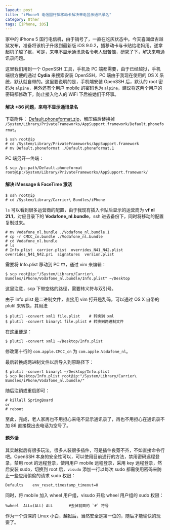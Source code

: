```yaml
---
layout: post
title: "iPhone5 电信国行插移动卡解决来电显示通讯录名"
category: Other
tags: [iPhone, iOS]
---
```


家中的 iPhone 5 国行电信机，由于销号了，一直在吃灰状态中。今天喜闻盘古越狱发布，准备将该机子升级到最新版 iOS 9.0.2，插移动卡与卡贴给老妈用。遂拿起机子越了狱，可是，来电不显示通讯录名令老人很苦恼，研究了下，解决来电通讯录问题。

这里我们用到一个 OpenSSH 工具，手机及 PC 端都需要，由于已经越狱，手机端很方便的通过 **Cydia** 来搜索安装 OpenSSH，PC 端由于我现在使用的 OS X 系统，默认就自带的。这里要说明的是，手机端安装 OpenSSH 后，默认的 root 密码为 `alpine`，另外还有个用户 mobile 的密码也为 `alpine`，建议将这两个用户的密码都修改下，防止接入他人的 WiFi 下后被她们干坏事。

<!-- more -->

#### 解决 +86 问题，来电不显示通讯录名

下载附件： [Default.phoneformat.zip](//cdn.09hd.com/images/2015/10/Default.phoneformat.zip)，解压缩后替换掉 `/System/Library/PrivateFrameworks/AppSupport.framework/Default.phoneformat`。

    $ ssh root@ip
    # cd /System/Library/PrivateFrameworks/AppSupport.framework
    # mv Default.phoneformat ./Default.phoneformat.1

PC 端另开一终端：

    $ scp /pc-path/Default.phoneformat root@ip:/System/Library/PrivateFrameworks/AppSupport.framework/

#### 解决 iMessage & FaceTime 激活

    $ ssh root@ip
    # cd /System/Library/Carrier\ Bundles/iPhone

`ls` 可以看到很多运营商的配置，由于我现有插入卡贴后显示的运营商为 **vf nl 21.1**，对应目录下的 **Vodafone_nl.bundle**，ssh 进去备份下，同时将移动的配置复制过来。

    # mv Vodafone_nl.bundle ./Vodafone_nl.bundle.1
    # cp -r CMCC_cn.bundle ./Vodafone_nl.bundle
    # cd Vodafone_nl.bundle
    # ls
    # Info.plist  carrier.plist  overrides_N41_N42.plist  overrides_N41_N42.pri  signatures  version.plist

需要将 Info.plist 移动到 PC 中，通过 vim 来编辑：

    $ scp root@ip:"/System/Library/Carrier\ Bundles/iPhone/Vodafone_nl.bundle/Info.plist" ~/Desktop

这里注意，scp 下带空格的路径，需要转义符与双引号。

由于 Info.plist 是二进制文件，直接用 vim 打开是乱码，可以通过 OS X 自带的 plutil 来转换，其用法

    $ plutil -convert xml1 file.plist    # 转换到 xml
    $ plutil -convert binary1 file.plist # 转换到两进制文件

在这里便是：

    $ plutil -convert xml1 ~/Desktop/Info.plist

修改第十行的 `com.apple.CMCC_cn` 为 `com.apple.Vodafone_nl`。

最后转换成两进制文件以后导入到原路径下：

    $ plutil -convert binary1 ~/Desktop/Info.plist
    $ scp Desktop/Info.plist root@ip:"/System/Library/Carrier\ Bundles/iPhone/Vodafone_nl.bundle/"

随后注销或重启即可：

    # killall SpringBoard
    or
    # reboot

至此，完成，老人家再也不用担心来电不显示通讯录了，再也不用担心在通讯录不加 86 直接拨出去电话为空号了。

#### 题外话

其实越狱后有很多玩法，很多人装很多插件，可是插件良莠不齐，不如直接命令行吧。OpenSSH 本身的安全性可以，可以使用目前通行的方法，禁用密码远程登录，禁用 root 的远程登录，使用用户 mobile 远程登录，采用 key 远程登录，然后安装 sudo，切换到 root 后，`visudo` 添加一行以每次 sudo 都需使用密码来防止一些应用偷偷的请求 sudo 权限：

    Defaults    env_reset,timestamp_timeout=0

同时，将 mobile 加入 wheel 用户组，visudo 开启 wheel 用户组的 sudo 权限：

    %wheel  ALL=(ALL) ALL       #去掉前面的 `#` 符号

作为一个资深的 Linux 小白，越狱后，当然安全是第一位的，随后才能愉快的玩耍了。
